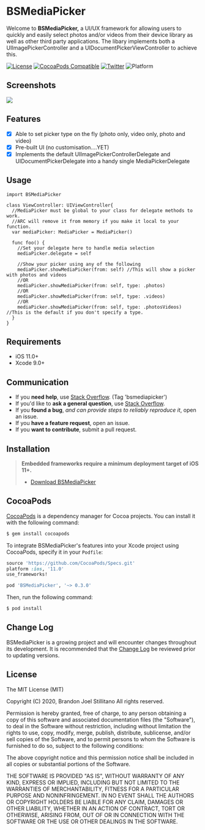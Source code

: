 # BSMediaPicker

Welcome to **BSMediaPicker,** a UI/UX framework for allowing users to quickly and easily select photos and/or videos from their device library as well as other third party applications. The libary implements both a UIImagePickerController and a UIDocumentPickerViewController to achieve this.

[![License](https://img.shields.io/badge/license-MIT-lightgrey)](https://en.wikipedia.org/wiki/MIT_License)
[![CocoaPods Compatible](https://img.shields.io/badge/pod-v0.3.0-blue)](https://img.shields.io/badge/pod-v0.3.0-blue)
[![Twitter](https://img.shields.io/badge/twitter-bstillita-1da1f2)](https://twitter.com/bstillita)
![Platform](https://img.shields.io/badge/platform-ios-success)

## Screenshots

![](screenshot.gif)

## Features

- [x] Able to set picker type on the fly (photo only, video only, photo and video)
- [x] Pre-built UI (no customisation....YET)
- [x] Implements the default UIImagePickerControllerDelegate and UIDocumentPickerDelegate into a handy single MediaPickerDelegate

## Usage

```
import BSMediaPicker

class ViewController: UIViewController{
  //MediaPicker must be global to your class for delegate methods to work.
  //ARC will remove it from memory if you make it local to your function.
  var mediaPicker: MediaPicker = MediaPicker()
  
  func foo() {
    //Set your delegate here to handle media selection
    mediaPicker.delegate = self
    
    //Show your picker using any of the following
    mediaPicker.showMediaPicker(from: self) //This will show a picker with photos and videos
    //OR
    mediaPicker.showMediaPicker(from: self, type: .photos)
    //OR
    mediaPicker.showMediaPicker(from: self, type: .videos)
    //OR
    mediaPicker.showMediaPicker(from: self, type: .photosVideos) //This is the default if you don't specify a type.
  }
}
```

## Requirements

* iOS 11.0+
* Xcode 9.0+

## Communication

- If you **need help**, use [Stack Overflow](http://stackoverflow.com/questions/tagged/bsmediapicker). (Tag 'bsmediapicker')
- If you'd like to **ask a general question**, use [Stack Overflow](http://stackoverflow.com/questions/tagged/bsmediapicker).
- If you **found a bug**, _and can provide steps to reliably reproduce it_, open an issue.
- If you **have a feature request**, open an issue.
- If you **want to contribute**, submit a pull request.

## Installation

> **Embedded frameworks require a minimum deployment target of iOS 11+.**
> - [Download BSMediaPicker](mailto:bstillitano95@gmail.com)

## CocoaPods

[CocoaPods](http://cocoapods.org) is a dependency manager for Cocoa projects. You can install it with the following command:

```bash
$ gem install cocoapods
```

To integrate BSMediaPicker's features into your Xcode project using CocoaPods, specify it in your `Podfile`:

```ruby
source 'https://github.com/CocoaPods/Specs.git'
platform :ios, '11.0'
use_frameworks!

pod 'BSMediaPicker', '~> 0.3.0'
```

Then, run the following command:

```bash
$ pod install
```

## Change Log

BSMediaPicker is a growing project and will encounter changes throughout its development. It is recommended that the [Change Log](https://github.com/bstillitano/BSMediaPicker/blob/master/CHANGELOG.md) be reviewed prior to updating versions.

## License

The MIT License (MIT)

Copyright (C) 2020, Brandon Joel Stillitano
All rights reserved.

Permission is hereby granted, free of charge, to any person obtaining a copy
of this software and associated documentation files (the "Software"), to deal
in the Software without restriction, including without limitation the rights
to use, copy, modify, merge, publish, distribute, sublicense, and/or sell
copies of the Software, and to permit persons to whom the Software is
furnished to do so, subject to the following conditions:

The above copyright notice and this permission notice shall be included in
all copies or substantial portions of the Software.

THE SOFTWARE IS PROVIDED "AS IS", WITHOUT WARRANTY OF ANY KIND, EXPRESS OR
IMPLIED, INCLUDING BUT NOT LIMITED TO THE WARRANTIES OF MERCHANTABILITY,
FITNESS FOR A PARTICULAR PURPOSE AND NONINFRINGEMENT. IN NO EVENT SHALL THE
AUTHORS OR COPYRIGHT HOLDERS BE LIABLE FOR ANY CLAIM, DAMAGES OR OTHER
LIABILITY, WHETHER IN AN ACTION OF CONTRACT, TORT OR OTHERWISE, ARISING FROM,
OUT OF OR IN CONNECTION WITH THE SOFTWARE OR THE USE OR OTHER DEALINGS IN
THE SOFTWARE.
